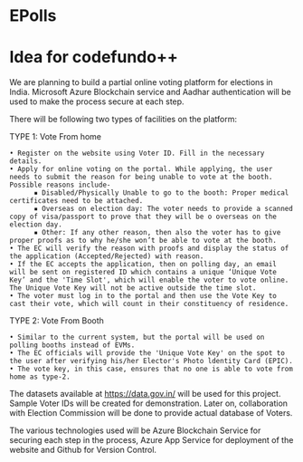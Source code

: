 # EPolls
# Idea for codefundo++

We are planning to build a partial online voting platform for elections in India. Microsoft Azure Blockchain service and Aadhar authentication will be used to make the process secure at each step.

There will be following two types of facilities on the platform:

TYPE 1: Vote From home	

    • Register on the website using Voter ID. Fill in the necessary details.
    • Apply for online voting on the portal. While applying, the user needs to submit the reason for being unable to vote at the booth.         Possible reasons include-
          ▪ Disabled/Physically Unable to go to the booth: Proper medical certificates need to be attached.
          ▪ Overseas on election day: The voter needs to provide a scanned copy of visa/passport to prove that they will be o overseas on the election day.
          ▪ Other: If any other reason, then also the voter has to give proper proofs as to why he/she won’t be able to vote at the booth.  
    • The EC will verify the reason with proofs and display the status of the application (Accepted/Rejected) with reason.
    • If the EC accepts the application, then on polling day, an email will be sent on registered ID which contains a unique ‘Unique Vote Key’ and the 'Time Slot', which will enable the voter to vote online. The Unique Vote Key will not be active outside the time slot.
    • The voter must log in to the portal and then use the Vote Key to cast their vote, which will count in their constituency of residence.
    
TYPE 2: Vote From Booth

    • Similar to the current system, but the portal will be used on polling booths instead of EVMs.
    • The EC officials will provide the 'Unique Vote Key' on the spot to the user after verifying his/her Elector's Photo ldentity Card (EPIC).
    • The vote key, in this case, ensures that no one is able to vote from home as type-2. 
    
The datasets available at https://data.gov.in/ will be used for this project. Sample Voter IDs will be created for demonstration. Later on, collaboration with Election Commission will be done to provide actual database of Voters.

The various technologies used will be Azure Blockchain Service for securing each step in the process, Azure App Service for deployment of the website and Github for Version Control.
